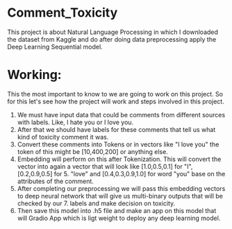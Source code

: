 # Comment_Toxicity
This project is about Natural Language Processing in which I downloaded the dataset from Kaggle and do after doing data preprocessing apply the Deep Learning Sequential model.

# Working:
This the most important to know to we are going to work on this project. So for this let's see how the project will work and steps involved in this project.
 
1. We must have input data that could be comments from different sources with labels. Like, I hate you or I love you.
2. After that we should have labels for these comments that tell us what kind of toxicity comment it was.
3. Convert these comments into Tokens or in vectors like "I love you" the token of this might be [10,400,200] or anything else.
4. Embedding will perform on this after Tokenization. This will convert the vector into again a vector that will look like [1.0,0.5,0.1] for "I", [0.2,0.9,0.5] for 5. "love" and [0.4,0.3,0.9,1.0] for word "you" base on the attributes of the comment.
6. After completing our preprocessing we will pass this embedding vectors to deep neural network that will give us multi-binary outputs that will be checked by our 7. labels and make decision on toxicity.
8. Then save this model into .h5 file and make an app on this model that will Gradio App which is ligt weight to deploy any deep learning model.


